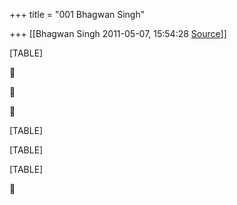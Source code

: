 +++
title = "001 Bhagwan Singh"

+++
[[Bhagwan Singh	2011-05-07, 15:54:28 [Source](https://groups.google.com/g/bvparishat/c/HzXw-ODbh9w)]]



[TABLE]







[TABLE]

[TABLE]

[TABLE]



